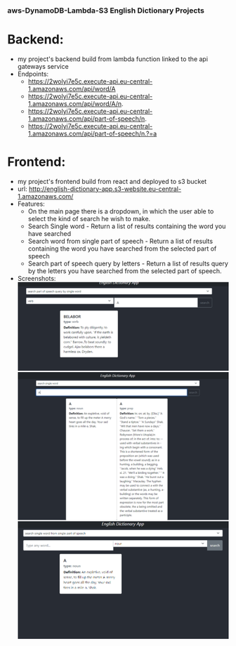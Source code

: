 ### aws-DynamoDB-Lambda-S3 English Dictionary Projects

# Backend:

- my project's backend build from lambda function linked to the api gateways service
- Endpoints:
  - https://2wolyi7e5c.execute-api.eu-central-1.amazonaws.com/api/word/A
  - https://2wolyi7e5c.execute-api.eu-central-1.amazonaws.com/api/word/A/n.
  - https://2wolyi7e5c.execute-api.eu-central-1.amazonaws.com/api/part-of-speech/n.
  - https://2wolyi7e5c.execute-api.eu-central-1.amazonaws.com/api/part-of-speech/n.?=a

# Frontend:

- my project's frontend build from react and deployed to s3 bucket
- url: http://english-dictionary-app.s3-website.eu-central-1.amazonaws.com/
- Features:
  - On the main page there is a dropdown, in which the user able to select the kind of search he wish to make.
  - Search Single word - Return a list of results containing the word you have searched
  - Search word from single part of speech - Return a list of results containing the word you have searched from the selected part of speech
  - Search part of speech query by letters - Return a list of results query by the letters you have searched from the selected part of speech.
- Screenshots:
  ![english-dict-pos-letter-example](assets/english-dict-pos-letter-example.png)
  ![english-dict-word-example](assets/english-dict-word-example.png)
  ![english-dict-word-pos-example](assets/english-dict-word-pos-example.png)
